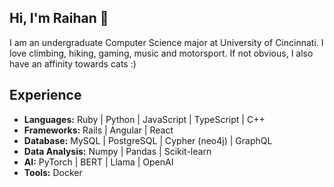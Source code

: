 ## Hi, I'm Raihan :robot:

I am an undergraduate Computer Science major at University of Cincinnati. I love climbing, hiking, gaming, music and motorsport. If not obvious, I also have an affinity towards cats :)

## Experience
- **Languages:** Ruby | Python | JavaScript | TypeScript | C++
- **Frameworks:** Rails | Angular | React
- **Database:** MySQL | PostgreSQL | Cypher (neo4j) | GraphQL
- **Data Analysis:** Numpy | Pandas | Scikit-learn
- **AI:** PyTorch | BERT | Llama | OpenAI
- **Tools:** Docker
<!--
**Rai1975/Rai1975** is a ✨ _special_ ✨ repository because its `README.md` (this file) appears on your GitHub profile.

Here are some ideas to get you started:

- 🔭 I’m currently working on ...
- 🌱 I’m currently learning ...
- 👯 I’m looking to collaborate on ...
- 🤔 I’m looking for help with ...
- 💬 Ask me about ...
- 📫 How to reach me: ...
- 😄 Pronouns: ...
- ⚡ Fun fact: ...
-->
